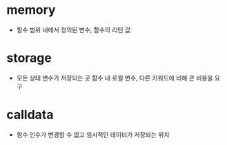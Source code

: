 # memory

- 함수 범위 내에서 정의된 변수, 함수의 리턴 값

# storage

- 모든 상태 변수가 저장되는 곳 함수 내 로컬 변수, 다른 키워드에 비해 큰 비용을 요구

# calldata

- 함수 인수가 변경할 수 없고 임시적인 데이터가 저장되는 위치